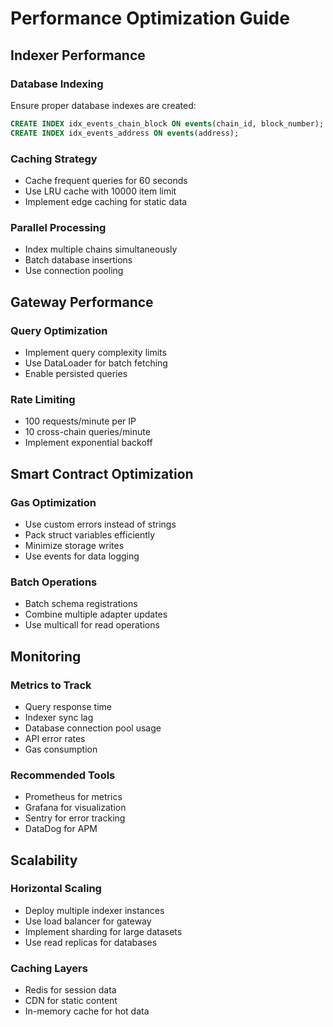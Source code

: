 # Performance Optimization Guide

## Indexer Performance

### Database Indexing

Ensure proper database indexes are created:

```sql
CREATE INDEX idx_events_chain_block ON events(chain_id, block_number);
CREATE INDEX idx_events_address ON events(address);
```

### Caching Strategy

- Cache frequent queries for 60 seconds
- Use LRU cache with 10000 item limit
- Implement edge caching for static data

### Parallel Processing

- Index multiple chains simultaneously
- Batch database insertions
- Use connection pooling

## Gateway Performance

### Query Optimization

- Implement query complexity limits
- Use DataLoader for batch fetching
- Enable persisted queries

### Rate Limiting

- 100 requests/minute per IP
- 10 cross-chain queries/minute
- Implement exponential backoff

## Smart Contract Optimization

### Gas Optimization

- Use custom errors instead of strings
- Pack struct variables efficiently
- Minimize storage writes
- Use events for data logging

### Batch Operations

- Batch schema registrations
- Combine multiple adapter updates
- Use multicall for read operations

## Monitoring

### Metrics to Track

- Query response time
- Indexer sync lag
- Database connection pool usage
- API error rates
- Gas consumption

### Recommended Tools

- Prometheus for metrics
- Grafana for visualization
- Sentry for error tracking
- DataDog for APM

## Scalability

### Horizontal Scaling

- Deploy multiple indexer instances
- Use load balancer for gateway
- Implement sharding for large datasets
- Use read replicas for databases

### Caching Layers

- Redis for session data
- CDN for static content
- In-memory cache for hot data

